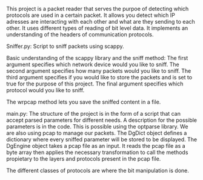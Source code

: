 This project is a packet reader that serves the purpoe of detecting which protocols are used in a certain packet. It allows you detect which IP adresses are interacting with each other and what are they sending to each other.
It uses different types of reading of bit level data. It implements an understanding of the headers of communication protocols.

Sniffer.py:
Script to sniff packets using scappy.

Basic understanding of the scappy library and the sniff method:
The first argument specifies which network device would you like to sniff.
The second argument specifies how many packets would you like to sniff.
The third argument specifies if you would like to store the packets and is set to true for the purpose of this project.
The final argument specifies which protocol would you like to sniff.

The wrpcap method lets you save the sniffed content in a file.

main.py:
The structure of the project is in the form of a script that can accept parsed parameters for different needs.
A description for the possible parameters is in the code.
This is possible using the optparse library. We are also using pcap to manage our packets.
The DgDict object defines a dictionary where every sniffed parameter will be stored to be displayed.
The DgEngine object takes a pcap file as an input. It reads the pcap file as a byte array then applies the necessary transformation to call the methods propietary to the layers and protocols present in the pcap file.

The different classes of protocols are where the bit manipulation is done.
